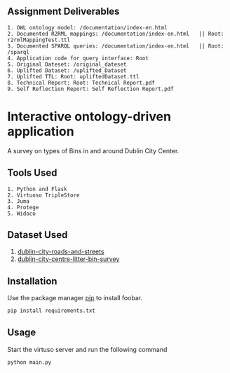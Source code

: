 ## Assignment Deliverables
```
1. OWL ontology model: /documentation/index-en.html
2. Documented R2RML mappings: /documentation/index-en.html   || Root: r2rmlMappingTest.ttl
3. Documented SPARQL queries: /documentation/index-en.html   || Root: /sparql
4. Application code for query interface: Root
5. Original Dateset: /original_dateset
6. Uplifted Dataset: /uplifted_Dataset
7. Uplifted TTL: Root: upliftedDataset.ttl
8. Technical Report: Root: Technical Report.pdf
9. Self Reflection Report: Self Reflection Report.pdf
```

#  Interactive ontology-driven application

A survey on types of Bins in and around Dublin City Center.

## Tools Used
```
1. Python and Flask
2. Virtuoso TripleStore
3. Juma
4. Protege
5. Widoco
```

## Dataset Used
1. [dublin-city-roads-and-streets](https://data.gov.ie/dataset/dublin-city-roads-and-streets/)
2. [dublin-city-centre-litter-bin-survey](https://data.gov.ie/dataset/dublin-city-centre-litter-bin-survey)


## Installation

Use the package manager [pip](https://pip.pypa.io/en/stable/) to install foobar.

```bash
pip install requirements.txt
```

## Usage
Start the virtuso server and run the following command

```
python main.py
```